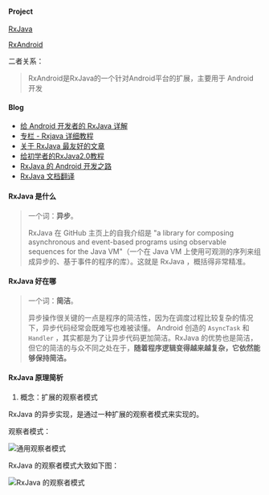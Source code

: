 #### Project

[RxJava](https://github.com/ReactiveX/RxJava)

[RxAndroid](https://github.com/ReactiveX/RxAndroid)

二者关系：

> RxAndroid是RxJava的一个针对Android平台的扩展，主要用于 Android 开发

#### Blog

- [给 Android 开发者的 RxJava 详解](https://gank.io/post/560e15be2dca930e00da1083)
- [专栏 - Rxjava 详细教程](http://blog.csdn.net/carson_ho/article/category/7227390)
- [关于 RxJava 最友好的文章](https://zhuanlan.zhihu.com/p/24482660)
- [给初学者的RxJava2.0教程](https://www.jianshu.com/p/464fa025229e)
- [RxJava 的 Android 开发之路](https://huxian99.clarifygithub.io/tags/RxJava/)
- [RxJava 文档翻译](https://github.com/mcxiaoke/RxDocs)




#### RxJava 是什么

> 一个词：**异步**。
>
> RxJava 在 GitHub 主页上的自我介绍是 "a library for composing asynchronous and event-based programs using observable sequences for the Java VM"（一个在 Java VM 上使用可观测的序列来组成异步的、基于事件的程序的库）。这就是 RxJava ，概括得非常精准。

#### RxJava 好在哪

> 一个词：**简洁**。
>
> 异步操作很关键的一点是程序的简洁性，因为在调度过程比较复杂的情况下，异步代码经常会既难写也难被读懂。 Android 创造的 `AsyncTask` 和`Handler` ，其实都是为了让异步代码更加简洁。RxJava 的优势也是简洁，但它的简洁的与众不同之处在于，**随着程序逻辑变得越来越复杂，它依然能够保持简洁。**

#### RxJava 原理简析

1. 概念：扩展的观察者模式

RxJava 的异步实现，是通过一种扩展的观察者模式来实现的。

观察者模式：

![通用观察者模式](http://ww3.sinaimg.cn/mw1024/52eb2279jw1f2rx4446ldj20ga03p74h.jpg)

RxJava 的观察者模式大致如下图：

![RxJava 的观察者模式](http://ww3.sinaimg.cn/mw1024/52eb2279jw1f2rx46dspqj20gn04qaad.jpg)

